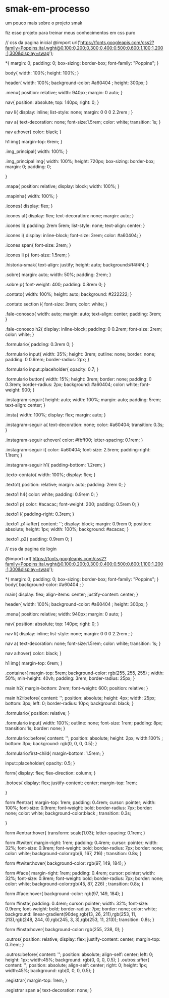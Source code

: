 # smak-em-processo
um pouco mais sobre o projeto smak

fiz esse projeto para treinar meus conhecimentos em css puro

// css da pagina inicial
@import url('https://fonts.googleapis.com/css2?family=Poppins:ital,wght@0,100;0,200;0,300;0,400;0,500;0,600;1,100;1,200;1,300&display=swap');

*{
    margin: 0;
    padding: 0;
    box-sizing: border-box;
    font-family: "Poppins";
}

body{
    width: 100%;
    height: 100%;
}

header{
    width: 100%;
    background-color: #a60404 ;
    height: 300px;
}

.menu{
    position: relative;
    width: 940px;
    margin: 0 auto;
}

nav{
    position: absolute;
    top: 140px;
    right: 0;
}

nav li{
    display: inline;
    list-style: none;
    margin: 0 0 0 2.2rem ;
}

nav a{
    text-decoration: none;
    font-size:1.5rem;
    color: white;
    transition: 1s;
}

nav a:hover{
    color: black;
}

h1 img{
    margin-top: 6rem;
}

.img_principal{
    width: 100%;
}

.img_principal img{
    width: 100%;
    height: 720px;
    box-sizing: border-box;
    margin: 0;
    padding: 0;

}

.mapa{
    position: relative;
    display: block;
    width: 100%;
}

.mapinha{
    width: 100%;
}

.icones{
    display: flex;
}

.icones ul{
    display: flex;
    text-decoration: none;
    margin: auto;
}

.icones li{
    padding: 2rem 5rem;
    list-style: none;
    text-align: center;
}

.icones i{
    display: inline-block;
    font-size: 3rem;
    color: #a60404;
}

.icones span{
    font-size: 2rem;
}

.icones li p{
    font-size: 1.5rem;
}


.historia-smak{
    text-align: justify;
    height: auto;
    background:#f4f4f4;
}

.sobre{
    margin: auto;
    width: 50%;
    padding: 2rem;
}

.sobre p{
    font-weight: 400;
    padding: 0.8rem 0;
}

.contato{
    width: 100%;
    height: auto;
    background: #222222;
}

.contato section i{
    font-size: 3rem;
    color: white;
}

.fale-conosco{
    width: auto;
    margin: auto;
    text-align: center;
    padding: 3rem;
}

.fale-conosco h2{
    display: inline-block;
    padding: 0 0.2rem;
    font-size: 2rem;
    color: white;
}

.formulario{
    padding: 0.3rem 0;
}

.formulario input{
    width: 35%;
    height: 3rem;
    outline: none;
    border: none;
    padding: 0 0.6rem;
    border-radius: 2px;
}

.formulario input::placeholder{
    opacity: 0.7;
}

.formulario button{
    width: 15%;
    height: 3rem;
    border: none;
    padding: 0 0.3rem;
    border-radius: 2px;
    background: #a60404;
    color: white;
    font-weight: 900;
}

.instagram-seguir{
    height: auto;
    width: 100%;
    margin: auto;
    padding: 5rem;
    text-align: center;
}

.insta{
    width: 100%;
    display: flex;
    margin: auto;
}

.instagram-seguir a{
    text-decoration: none;
    color: #a60404;
    transition: 0.3s;
}

.instagram-seguir a:hover{
    color: #fbff00;
    letter-spacing: 0.1rem;
}

.instagram-seguir i{
    color: #a60404;
    font-size: 2.5rem;
    padding-right: 1.1rem;
}

.instagram-seguir h1{
    padding-bottom: 1.2rem;
}

.texto-contato{
    width: 100%;
    display: flex;
}

.texto1{
    position: relative;
    margin: auto;
    padding: 2rem 0;
}

.texto1 h4{
    color: white;
    padding: 0.9rem 0;
}

.texto1 p{
    color: #acacac;
    font-weight: 200;
    padding: 0.5rem 0;
}

.texto1 i{
    padding-right: 0.3rem;
}

.texto1 .p1::after{
    content: '';
    display: block;
    margin: 0.9rem 0;
    position: absolute;
    height: 1px;
    width: 100%;
    background: #acacac;
}

.texto1 .p2{
    padding: 0.9rem 0;
}

// css da pagina de login

@import url('https://fonts.googleapis.com/css2?family=Poppins:ital,wght@0,100;0,200;0,300;0,400;0,500;0,600;1,100;1,200;1,300&display=swap');

*{
    margin: 0;
    padding: 0;
    box-sizing: border-box;
    font-family: "Poppins";
}
body{
    background-color: #a60404 ;
}

main{
    display: flex;
    align-items: center;
    justify-content: center;
}

header{
    width: 100%;
    background-color: #a60404 ;
    height: 300px;
}

.menu{
    position: relative;
    width: 940px;
    margin: 0 auto;
}

nav{
    position: absolute;
    top: 140px;
    right: 0;
}

nav li{
    display: inline;
    list-style: none;
    margin: 0 0 0 2.2rem ;
}

nav a{
    text-decoration: none;
    font-size:1.5rem;
    color: white;
    transition: 1s;
}

nav a:hover{
    color: black;
}

h1 img{
    margin-top: 6rem;
}

.container{
    margin-top: 5rem;
    background-color: rgb(255, 255, 255) ;
    width: 50%;
    min-height: 40vh;
    padding: 3rem;
    border-radius: 25px;
}

main h2{
    margin-bottom: 2rem;
    font-weight: 600;
    position: relative;
}

main h2::before{
    content: '';
    position: absolute;
    height: 4px;
    width: 25px;
    bottom: 3px;
    left: 0;
    border-radius: 10px;
    background: black;
}

.formulario{
    position: relative;
}

.formulario input{
    width: 100%;
    outline: none;
    font-size: 1rem;
    padding: 8px;
    transition: 1s;
    border: none;
}

.formulario::before{
    content: '';
    position: absolute;
    height: 2px;
    width:100% ;
    bottom: 3px;
    background: rgb(0, 0, 0, 0.5);
}


.formulario:first-child{
    margin-bottom: 1.5rem;
}


input::placeholder{
    opacity: 0.5;
}

form{
    display: flex;
    flex-direction: column;
}


.botoes{
    display: flex;
    justify-content: center;
    margin-top: 1rem;

}

form #entrar{
    margin-top: 1rem;
    padding: 0.4rem;
    cursor: pointer;
    width: 100%;
    font-size: 0.9rem;
    font-weight: bold;
    border-radius: 7px;
    border: none;
    color: white;
    background-color:black ;
    transition: 0.3s;

}

form #entrar:hover{
    transform: scale(1.03);
    letter-spacing: 0.1rem;
}


form #twiter{
    margin-right: 1rem;
    padding: 0.4rem;
    cursor: pointer;
    width: 32%;
    font-size: 0.9rem;
    font-weight: bold;
    border-radius: 7px;
    border: none;
    color: white;
    background-color:rgb(6, 167, 216) ;
    transition: 0.8s;
}

form #twiter:hover{
    background-color: rgb(97, 149, 184);
}

form #face{
    margin-right: 1rem;
    padding: 0.4rem;
    cursor: pointer;
    width: 32%;
    font-size: 0.9rem;
    font-weight: bold;
    border-radius: 7px;
    border: none;
    color: white;
    background-color:rgb(45, 87, 226) ;
    transition: 0.8s;
}

form #face:hover{
    background-color: rgb(97, 149, 184);
}

form #insta{
    padding: 0.4rem;
    cursor: pointer;
    width: 32%;
    font-size: 0.9rem;
    font-weight: bold;
    border-radius: 7px;
    border: none;
    color: white;
    background: linear-gradient(90deg,rgb(13, 26, 211),rgb(253, 11, 213),rgb(248, 244, 0),rgb(245, 3, 3),rgb(253, 11, 213));
    transition: 0.8s;
}

form #insta:hover{
    background-color: rgb(255, 238, 0);
}

.outros{
    position: relative;
    display: flex;
    justify-content: center;
    margin-top: 0.7rem;
}

.outros::before{
    content: '';
    position: absolute;
    align-self: center;
    left: 0;
    height: 1px;
    width:45%;
    background: rgb(0, 0, 0, 0.5);
}
.outros::after{
    content: '';
    position: absolute;
    align-self: center;
    right: 0;
    height: 1px;
    width:45%;
    background: rgb(0, 0, 0, 0.5);
}

.registrar{
    margin-top: 1rem;
}

.registrar span a{
    text-decoration: none;
}
